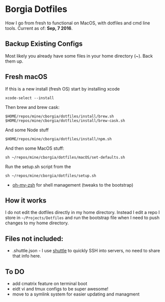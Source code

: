 # Borgia Dotfiles

How I go from fresh to functional on MacOS, with dotfiles and cmd line tools.
Current as of: __Sep, 7 2016__.

## Backup Existing Configs

Most likely you already have some files in your home directory (~). Back them up.

## Fresh macOS

If this is a new install (fresh OS) start by installing xcode

    xcode-select --install

Then brew and brew cask:

    $HOME/repos/mine/cborgia/dotfiles/install/brew.sh
    $HOME/repos/mine/cborgia/dotfiles/install/brew-cask.sh

And some Node stuff

    $HOME/repos/mine/cborgia/dotfiles/install/npm.sh
    
And then some MacOS stuff:

    sh ~/repos/mine/cborgia/dotfiles/macOS/set-defaults.sh

Run the setup.sh script from the 

	sh ~/repos/mine/cborgia/dotfiles/setup.sh

* [oh-my-zsh](https://github.com/robbyrussell/oh-my-zsh) for shell management (tweaks to the bootstrap)


## How it works
I do not edit the dotfiles directly in my home directory. Instead I edit a repo I store in `~/Projects/Dotfiles` and run the bootstrap file when I need to push changes to my home directory.


## Files not included:
* .shuttle.json - I use [shuttle](http://fitztrev.github.io/shuttle/) to quickly SSH into servers, no need to share that info here.


## To DO
* add cmatrix feature on terminal boot
* eidt vi and tmux configs to be super awesome!
* move to a symlink system for easier updating and managment

